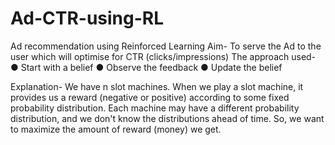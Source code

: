 # Ad-CTR-using-RL
Ad recommendation using Reinforced Learning
Aim- To serve the Ad to the user which will optimise for CTR (clicks/impressions)
The approach used-
  ● Start with a belief
  ● Observe the feedback
  ● Update the belief
  
Explanation-
We have n slot machines. When we play a slot machine, it provides us a reward (negative or positive) according
to some fixed probability distribution. Each machine may have a different probability distribution, and we don't know the
distributions ahead of time. So, we want to maximize the amount of reward (money) we get.
